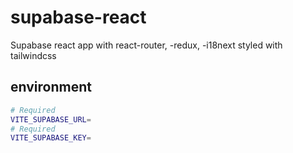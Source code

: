 # supabase-react

Supabase react app with react-router, -redux, -i18next styled with tailwindcss

## environment

```bash
# Required
VITE_SUPABASE_URL=
# Required
VITE_SUPABASE_KEY=
```
